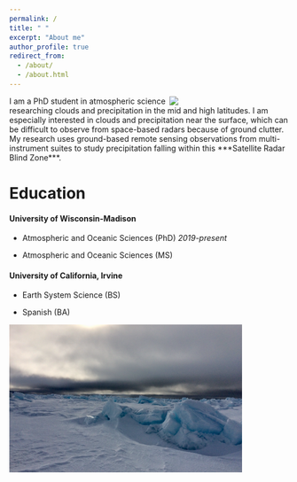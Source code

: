 ```yaml
---
permalink: /
title: " "
excerpt: "About me"
author_profile: true
redirect_from: 
  - /about/
  - /about.html
---
```



<img src="/images/mqt_2022.gif"  width="200" style="float: right; margin-right: 15px;"> 
I am a PhD student in atmospheric science researching clouds and precipitation in the mid and high latitudes. I am especially interested in clouds and precipitation near the surface, which can be difficult to observe from space-based radars because of ground clutter. My research uses ground-based remote sensing observations from multi-instrument suites to study precipitation falling within this ***Satellite Radar Blind Zone***. 

# Education

#### University of Wisconsin-Madison  

 * Atmospheric and Oceanic Sciences (PhD) *2019-present*
  
 * Atmospheric and Oceanic Sciences (MS)   
  
  
#### University of California, Irvine

*  Earth System Science (BS)
  
 * Spanish (BA)
<img src="/images/fast_ice.png" width="420">
